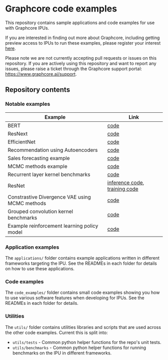 # Graphcore code examples

This repository contains sample applications and code examples for use with
Graphcore IPUs.

If you are interested in finding out more about Graphcore, including
getting preview access to IPUs to run these examples, please register
your interest [here](https://www.graphcore.ai/product_info).

Please note we are not currently accepting pull requests or issues on this
repository. If you are actively using this repository and want to report any issues, please raise a ticket through the Graphcore support portal: https://www.graphcore.ai/support.

## Repository contents

### Notable examples

| Example | Link |
| ------- | ---- |
| BERT | [code](applications/popart/bert) |
| ResNext | [code](applications/popart/resnext_inference) |
| EfficientNet | [code](applications/tensorflow/cnns/inference) |
| Recommendation using Autoencoders | [code](applications/tensorflow/autoencoder) |
| Sales forecasting example | [code](applications/tensorflow/sales_forecasting) |
| MCMC methods example | [code](code_examples/tensorflow/mcmc) |
| Recurrent layer kernel benchmarks | [code](code_examples/tensorflow/kernel_benchmarks) |
| ResNet | [inference code](applications/tensorflow/cnns/inference), [training code](applications/tensorflow/cnns/training) |
| Constrastive Divergence VAE using MCMC methods | [code](applications/tensorflow/contrastive_divergence_vae) |
| Grouped convolution kernel benchmarks | [code](code_examples/tensorflow/kernel_benchmarks) |
| Example reinforcement learning policy model | [code](applications/tensorflow/reinforcement_learning) |

### Application examples

The `applications/` folder contains example applications written in different frameworks targeting the IPU. See the READMEs in each folder for details on how to use these applications.

### Code examples

The `code_examples/` folder contains small code examples showing you how to use various software features when developing for IPUs. See the READMEs in each folder for details.

### Utilities

The `utils/` folder contains utilities libraries and scripts that are used across the other code examples. Current this is split into:

* `utils/tests` - Common python helper functions for the repo's unit tests.
* `utils/benchmarks` - Common python helper functions for running benchmarks on the IPU in different frameworks.
